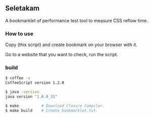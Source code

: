 ## Seletakam
A bookmarklet of performance test tool to measure CSS reflow time.


### How to use
Copy (this script) and create bookmark on your browser with it.

Go to a website that you want to check, run the script.


### build
```bash
$ coffee -v
CoffeeScript version 1.2.0

$ java -version
java version "1.6.0_31"

$ make          # Download Closure Compiler.
$ make build    # Create bookmarklet.txt.
```
